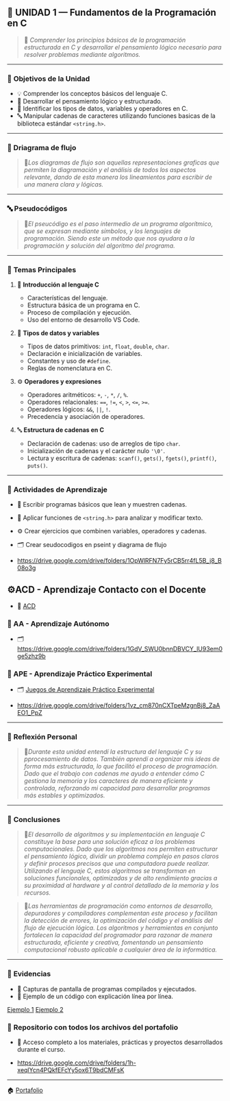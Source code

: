 ## 📘 UNIDAD 1 — Fundamentos de la Programación en C  

> 🧭 *Comprender los principios básicos de la programación estructurada en C y desarrollar el pensamiento lógico necesario para resolver problemas mediante algoritmos.*

---

### 🎯 **Objetivos de la Unidad**
- 💡 Comprender los conceptos básicos del lenguaje C.  
- 🧠 Desarrollar el pensamiento lógico y estructurado.  
- 🧮 Identificar los tipos de datos, variables y operadores en C.  
- 🔤 Manipular cadenas de caracteres utilizando funciones basicas de la biblioteca estándar `<string.h>`.  

---

### 🧠 Driagrama de flujo

> 💬*Los diagramas de flujo son aquellas representaciones graficas que permiten la diagramación y el análisis de todos los aspectos relevante, dando de esta       manera los lineamientos para escribir de una manera clara y lógicas.*

---

### 🔤 Pseudocódigos

> 💬*El pseucódigo es el paso intermedio de un programa algorítmico, que se expresan mediante símbolos, y los lenguajes de programación. Siendo este un          método que nos ayudara a la programación y solución del algoritmo del programa.*

---
### 🧩 **Temas Principales**
1. 🧾 **Introducción al lenguaje C**  
   - Características del lenguaje.  
   - Estructura básica de un programa en C.  
   - Proceso de compilación y ejecución.  
   - Uso del entorno de desarrollo VS Code.  

2. 🔢 **Tipos de datos y variables**  
   - Tipos de datos primitivos: `int`, `float`, `double`, `char`.  
   - Declaración e inicialización de variables.  
   - Constantes y uso de `#define`.  
   - Reglas de nomenclatura en C.  

3. ⚙️ **Operadores y expresiones**  
   - Operadores aritméticos: `+`, `-`, `*`, `/`, `%`.  
   - Operadores relacionales: `==`, `!=`, `<`, `>`, `<=`, `>=`.  
   - Operadores lógicos: `&&`, `||`, `!`.  
   - Precedencia y asociación de operadores.  

4. 🔤 **Estructura de cadenas en C**  
   - Declaración de cadenas: uso de arreglos de tipo `char`.  
   - Inicialización de cadenas y el carácter nulo `'\0'`.  
   - Lectura y escritura de cadenas: `scanf()`, `gets()`, `fgets()`, `printf()`, `puts()`.  
---

### 🧰 **Actividades de Aprendizaje**
- 📝 Escribir programas básicos que lean y muestren cadenas.  
- 🔡 Aplicar funciones de `<string.h>` para analizar y modificar texto.  
- ⚙️ Crear ejercicios que combinen variables, operadores y cadenas.  
- 🗂️ Crear seudocodigos en pseint y diagrama de flujo

- https://drive.google.com/drive/folders/1OpWlRFN7Fy5rCB5rr4fL5B_j8_B08o3g

## ⚙️ACD - Aprendizaje Contacto con el Docente 
- 🔗 [ACD](Aprendizaje.md)

### 🧰 AA - Aprendizaje Autónomo 
- 🗂️ https://drive.google.com/drive/folders/1GdV_SWU0bnnDBVCY_lU93em0ge5zhz9b

### 🧰 APE - Aprendizaje Práctico Experimental
- 🗂️ [Juegos de Aprendizaje Práctico Experimental](Experimental.md)

-  https://drive.google.com/drive/folders/1vz_cm870nCXTpeMzgnBj8_ZaAEO1_PpZ


---

### 🧠 **Reflexión Personal**
> 💬*Durante esta unidad entendí la estructura del lenguaje C y su pprocesamiento  de datos. También aprendí a organizar mis ideas de forma más estructurada, lo que facilitó el proceso de programación. Dado que el  trabajo con cadenas me ayudo a entender cómo C gestiona la memoria y los caracteres de manera eficiente y controlada, reforzando mi capacidad para desarrollar programas más estables y optimizados.*  

---
### 🧠 **Conclusiones**
> 💬*El desarrollo de algoritmos y su implementación en lenguaje C constituye la base para una solución eficaz a los problemas computacionales. Dado que los algoritmos nos permiten estructurar el pensamiento lógico, dividir un problema complejo en pasos claros y definir procesos precisos que una computadora puede realizar. Utilizando el lenguaje C, estos algoritmos se transforman en soluciones funcionales, optimizadas y de alto rendimiento gracias a su proximidad al hardware y al control detallado de la memoria y los recursos.*


> 💬*Las herramientas de programación como entornos de desarrollo, depuradores y compiladores complementan este proceso y facilitan la detección de errores, la optimización del código y el análisis del flujo de ejecución lógica. Los algoritmos y herramientas en conjunto fortalecen la capacidad del programador para razonar de manera estructurada, eficiente y creativa, fomentando un pensamiento computacional robusto aplicable a cualquier área de la informática.*

---

### 🧾 **Evidencias**
- 📄 Capturas de pantalla de programas compilados y ejecutados.
- 🧮 Ejemplo de un código con explicación línea por línea.

[Ejemplo 1](Ejemplo.md) [Ejemplo 2](Ejemplo2.md)
### 💾 **Repositorio con todos los archivos del portafolio**
- 📄 Acceso completo a los materiales, prácticas y proyectos desarrollados durante el curso.

- https://drive.google.com/drive/folders/1h-xeqlYcn4PQkfEFcYy5ox6T9bdCMFsK


---

🏠 [Portafolio](index.md)

